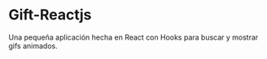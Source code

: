 # Gift-Reactjs

Una pequeña aplicación hecha en React con Hooks para buscar y mostrar gifs animados.